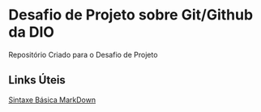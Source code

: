 # Desafio de Projeto sobre Git/Github da DIO
Repositório Criado para o Desafio de Projeto


## Links Úteis
[Sintaxe Básica MarkDown](https://www.markdownguide.org/basic-syntax/)
